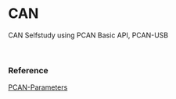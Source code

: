 # CAN

CAN Selfstudy using PCAN Basic API, PCAN-USB

<br/>

### Reference
<a href="https://www.peak-system.com/produktcd/Develop/PC%20interfaces/Windows/PCAN-Basic%20API/PCAN-Parameter_Documentation.pdf">PCAN-Parameters</a>
